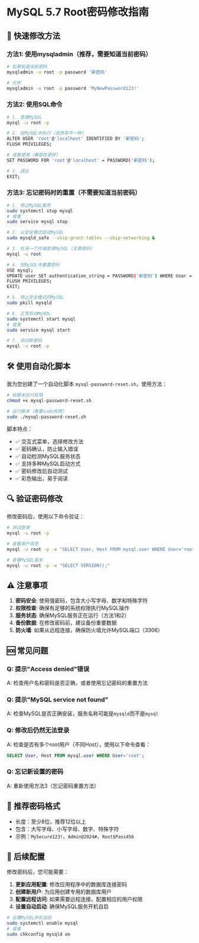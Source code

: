 # MySQL 5.7 Root密码修改指南

## 🚀 快速修改方法

### 方法1: 使用mysqladmin（推荐，需要知道当前密码）

```bash
# 如果知道当前密码
mysqladmin -u root -p password '新密码'

# 示例
mysqladmin -u root -p password 'MyNewPassword123!'
```

### 方法2: 使用SQL命令

```bash
# 1. 登录MySQL
mysql -u root -p

# 2. 在MySQL中执行（选择其中一种）
ALTER USER 'root'@'localhost' IDENTIFIED BY '新密码';
FLUSH PRIVILEGES;

# 或者使用（兼容性更好）
SET PASSWORD FOR 'root'@'localhost' = PASSWORD('新密码');

# 3. 退出
EXIT;
```

### 方法3: 忘记密码时的重置（不需要知道当前密码）

```bash
# 1. 停止MySQL服务
sudo systemctl stop mysql
# 或者
sudo service mysql stop

# 2. 以安全模式启动MySQL
sudo mysqld_safe --skip-grant-tables --skip-networking &

# 3. 在另一个终端登录MySQL（无需密码）
mysql -u root

# 4. 在MySQL中重置密码
USE mysql;
UPDATE user SET authentication_string = PASSWORD('新密码') WHERE User = 'root' AND Host = 'localhost';
FLUSH PRIVILEGES;
EXIT;

# 5. 停止安全模式的MySQL
sudo pkill mysqld

# 6. 正常启动MySQL
sudo systemctl start mysql
# 或者
sudo service mysql start

# 7. 测试新密码
mysql -u root -p
```

## 🛠️ 使用自动化脚本

我为您创建了一个自动化脚本 `mysql-password-reset.sh`，使用方法：

```bash
# 给脚本执行权限
chmod +x mysql-password-reset.sh

# 运行脚本（需要sudo权限）
sudo ./mysql-password-reset.sh
```

脚本特点：
- ✅ 交互式菜单，选择修改方法
- ✅ 密码确认，防止输入错误
- ✅ 自动检测MySQL服务状态
- ✅ 支持多种MySQL启动方式
- ✅ 密码修改后自动测试
- ✅ 彩色输出，易于阅读

## 🔍 验证密码修改

修改密码后，使用以下命令验证：

```bash
# 测试登录
mysql -u root -p

# 查看用户信息
mysql -u root -p -e "SELECT User, Host FROM mysql.user WHERE User='root';"

# 查看MySQL版本
mysql -u root -p -e "SELECT VERSION();"
```

## ⚠️ 注意事项

1. **密码安全**: 使用强密码，包含大小写字母、数字和特殊字符
2. **权限检查**: 确保有足够的系统权限执行MySQL操作
3. **服务状态**: 确保MySQL服务正在运行（方法1和2）
4. **备份数据**: 在修改密码前，建议备份重要数据
5. **防火墙**: 如果从远程连接，确保防火墙允许MySQL端口（3306）

## 🆘 常见问题

### Q: 提示"Access denied"错误
A: 检查用户名和密码是否正确，或者使用忘记密码的重置方法

### Q: 提示"MySQL service not found"
A: 检查MySQL是否正确安装，服务名称可能是`mysqld`而不是`mysql`

### Q: 修改后仍然无法登录
A: 检查是否有多个root用户（不同Host），使用以下命令查看：
```sql
SELECT User, Host FROM mysql.user WHERE User='root';
```

### Q: 忘记新设置的密码
A: 重新使用方法3（忘记密码重置方法）

## 📝 推荐密码格式

- 长度：至少8位，推荐12位以上
- 包含：大写字母、小写字母、数字、特殊字符
- 示例：`MySecure123!`、`Admin@2024#`、`Root$Pass456`

## 🔧 后续配置

修改密码后，您可能需要：

1. **更新应用配置**: 修改应用程序中的数据库连接密码
2. **创建新用户**: 为应用创建专用的数据库用户
3. **配置远程访问**: 如果需要远程连接，配置相应的用户权限
4. **设置自动启动**: 确保MySQL服务开机自启

```bash
# 设置MySQL开机自启
sudo systemctl enable mysql
# 或者
sudo chkconfig mysqld on
```
